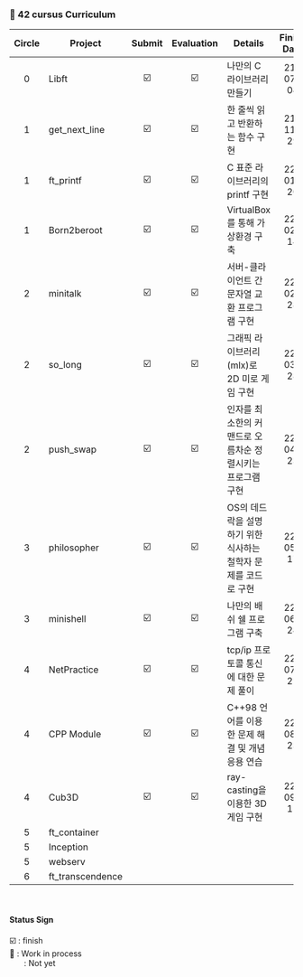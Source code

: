 ###  🔮 42 cursus Curriculum

| Circle | Project | Submit | Evaluation | Details | Finish Date |
| :-: | ------ | :--: | :--: |----------- | :------: |
| 0 | Libft | ☑️ | ☑️ | 나만의 C 라이브러리 만들기 | 21-07-04 |
| 1 | get_next_line | ☑️ | ☑️ | 한 줄씩 읽고 반환하는 함수 구현 | 21-11-29 |
| 1 | ft_printf | ☑️ | ☑️ | C 표준 라이브러리의 printf 구현 | 22-01-20 |
| 1 | Born2beroot | ☑️ | ☑️ | VirtualBox를 통해 가상환경 구축 | 22-02-14 |
| 2 | minitalk | ☑️ | ☑️ | 서버-클라이언트 간 문자열 교환 프로그램 구현 | 22-02-28 |
| 2 | so_long | ☑️ | ☑️ | 그래픽 라이브러리(mlx)로 2D 미로 게임 구현 | 22-03-28 |
| 2 | push_swap | ☑️ | ☑️ | 인자를 최소한의 커맨드로 오름차순 정렬시키는 프로그램 구현 | 22-04-23 |
| 3 | philosopher | ☑️ | ☑️ | OS의 데드락을 설명하기 위한 식사하는 철학자 문제를 코드로 구현 | 22-05-17 |
| 3 | minishell | ☑️ | ☑️ | 나만의 배쉬 쉘 프로그램 구축 | 22-06-24 |
| 4 | NetPractice | ☑️ | ☑️ | tcp/ip 프로토콜 통신에 대한 문제 풀이 | 22-07-25 |
| 4 | CPP Module | ☑️ | ☑️ | C++98 언어를 이용한 문제 해결 및 개념 응용 연습 | 22-08-23 |
| 4 | Cub3D | ☑️ | ☑️ | ray-casting을 이용한 3D 게임 구현 | 22-09-11 |
| 5 | ft_container |  |  |  |  |
| 5 | Inception |  |  |  |  |
| 5 | webserv |  |  |  |  |
| 6 | ft_transcendence |  |  |  |  |

<br>

#### Status Sign
☑️ : finish <br>
💬 : Work in process <br>
&emsp;&nbsp;&nbsp; : Not yet
